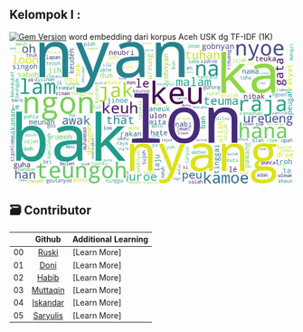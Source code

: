 ## Kelompok I :

[![Gem Version](https://badge.fury.io/rb/tf-idf-similarity.svg)](https://pypi.org/project/tfidf/) 
word embedding dari korpus Aceh USK dg TF-IDF (1K)
![Word Cloud](wordcloud_output.png)

   
## 🗃️ Contributor

|     |      Github   | Additional Learning  |
| :-: |  :------------------: | ------------------------------- |
| 00  |    [Ruski](https://github.com/mrusqy)          | [Learn More] |
| 01  |    [Doni](https://github.com/donisumito)       | [Learn More] |
| 02  |    [Habib](https://github.com/habibasymuhyi) | [Learn More] |
| 03  |    [Muttaqin](https://github.com/muttaqinavg)  | [Learn More] |
| 04  |    [Iskandar](https://github.com/Linggeh)      | [Learn More] |
| 05  |    [Saryulis](https://github.com/saryulis137)  | [Learn More] |



